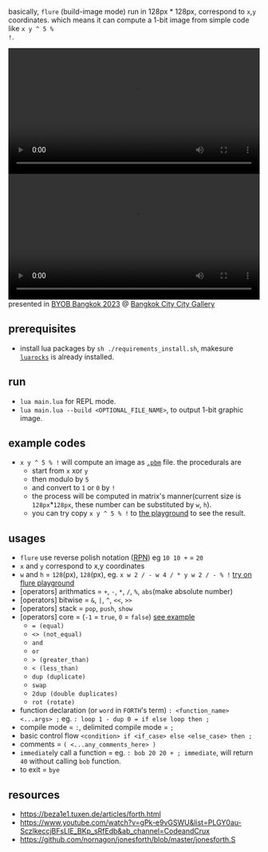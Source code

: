 basically, <code>flure</code> (build-image mode) run in 128px * 128px, correspond to <code>x</code>,<code>y</code> coordinates.
which means it can compute a 1-bit image from simple code like <code>x y ^ 5 % !</code>.

<video alt="flure-demo" width="100%" autoplay loop controls>
  <source src="/media/images/flure/flure-demo.mp4" type="video/mp4">
</video>


<video alt="flure-demo" width="100%" autoplay loop controls>
  <source src="/media/images/flure/flure-byob.mp4" type="video/mp4">
</video>
presented in <a href="https://byobbkk.mov" target="_blank">BYOB Bangkok 2023</a> @ <a href="https://bangkokcitycity.com" target="_blank">Bangkok City City Gallery</a>

## prerequisites
- install lua packages by `sh ./requirements_install.sh`, makesure [`luarocks`](https://luarocks.org/) is already installed. 

## run
- `lua main.lua` for REPL mode.
- `lua main.lua --build <OPTIONAL_FILE_NAME>`, to output 1-bit graphic image.

## example codes
- `x y ^ 5 % !` will compute an image as [`.pbm`](https://oceancolor.gsfc.nasa.gov/staff/norman/seawifs_image_cookbook/faux_shuttle/pbm.html) file. the procedurals are
  - start from `x` xor `y` 
  - then modulo by `5` 
  - and convert to `1` or `0` by `!` 
  - the process will be computed in matrix's manner(current size is `128px`*`128px`, these number can be substituted by `w`, `h`).
  - you can try copy `x y ^ 5 % !` to <a href="https://flure-lang.netlify.app" target="_blank">the playground</a> to see the result.

## usages
- `flure` use reverse polish notation (<a href="https://mathworld.wolfram.com/ReversePolishNotation.html" target="_blank">RPN</a>) eg `10 10 +` = `20`
- `x` and `y` correspond to x,y coordinates
- `w` and `h` = `128`(px), `128`(px), eg. `x w 2 / - w 4 / * y w 2 / - % !` <a href="https://flure-lang.netlify.app" target="_blank">try on flure playground</a>
- [operators] arithmatics = `+`, `-`, `*`, `/`, `%`, `abs`(make absolute number)
- [operators] bitwise = `&`, `|`, `^`, `<<`, `>>`
- [operators] stack = `pop`, `push`, `show`
- [operators] core = (`-1` = `true`, `0` = `false`) [see example](./docs/example.md)
  - `= (equal)`
  - `<> (not_equal)`
  - `and`
  - `or`
  - `> (greater_than)`
  - `< (less_than)`
  - `dup (duplicate)`
  - `swap`
  - `2dup (double duplicates)`
  - `rot (rotate)`
- function declaration (or `word` in `FORTH`'s term) `: <function_name> <...args> ;` eg. `: loop 1 - dup 0 = if else loop then ;`
- compile mode = `:`, delimited compile mode = `;`
- basic control flow `<condition> if <if_case> else <else_case> then ;`
- comments = `( <...any_comments_here> )`
- `immediate`ly call a function = eg. `: bob 20 20 + ; immediate`, will return `40` without calling `bob` function.
- to exit = `bye`

## resources
- https://beza1e1.tuxen.de/articles/forth.html
- https://www.youtube.com/watch?v=gPk-e9vGSWU&list=PLGY0au-SczlkeccjBFsLIE_BKp_sRfEdb&ab_channel=CodeandCrux
- https://github.com/nornagon/jonesforth/blob/master/jonesforth.S